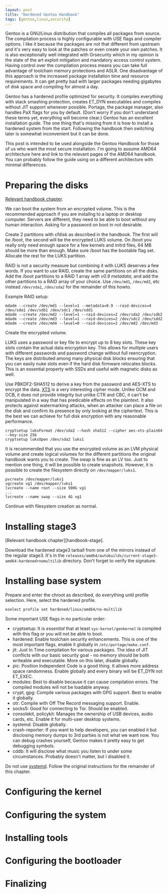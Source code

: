 ```yaml
---
layout: post
title: "Hardened Gentoo Handbook"
tags: [gentoo,linux,security]
---
```


Gentoo is a GNU/Linux distribution that compiles all packages from source.
The compilation process is highly configurable with USE flags and compiler options.
I like it because the packages are not that different from upstream and it's very easy to look at the patches or even create your own patches.
It is also exceptionally well integrated with Grsecurity which in my opinion is the state of the art exploit mitigation and mandatory access control system.
Having control over the compilation process means you can take full advantage of toolchain memory protections and ASLR.
One disadvantage of this approach is the increased package installation time and resource requirements.
It can get pretty bad with larger packages needing gigabytes of disk space and compiling for almost a day.

Gentoo has a hardened profile optimized for security.
It compiles everything with stack smashing protection, creates ET_DYN executables and compiles without JIT support whenever possible.
Portage, the package manager, also handles PaX flags for you by default.
(Don't worry if you don't understand these terms yet, everything will become clear.)
Gentoo has an excellent installation guide.
The one thing that's missing from it is how to install a hardened system from the start.
Following the handbook then switching later is somewhat inconvenient but it can be done.

This post is intended to be used alongside the Gentoo Handbook for those of us who want the most secure installation.
I'm going to assume AMD64 architecture here and link to the relevant pages of the AMD64 handbook.
You can probably follow the guide using on a different architecture with minimal differences.

# Preparing the disks

[Relevant handbook chapter][handbook-disks].

We can boot the system from an encrypted volume.
This is the recommended approach if you are installng to a laptop or desktop computer.
Servers are different, they need to be able to boot without any human interaction.
Asking for a password on boot in not desirable.

Create 2 partitions with cfdisk as described in the handbook.
The first will be /boot, the second will be the encrypted LUKS volume.
On /boot you really only need enough space for a few kernels and initrd files, 64 MB should be more than enough.
Make sure /boot has the bootable flag set.
Allocate the rest for the LUKS partition.

RAID is not a security measure but combining it with LUKS deserves a few words.
If you want to use RAID, create the same partitions on all the disks.
Add the /boot partitions to a RAID 1 array *with v0.9 metadata*, and add the other partitions to a RAID array of your choice.
Use `/dev/md1`, `/dev/md2`, etc instead `/dev/sda1`, `/dev/sda2` for the remainder of this howto.

Example RAID setup:

<pre><code>mdadm --create /dev/md1 --level=1 --metadata=0.9 --raid-devices=4 /dev/sda1 /dev/sdb1 /dev/sdc1 /dev/sdd1
mdadm --create /dev/md2 --level=1 --raid-devices=2 /dev/sda2 /dev/sdb2
mdadm --create /dev/md3 --level=1 --raid-devices=2 /dev/sdc2 /dev/sdd2
mdadm --create /dev/md4 --level=0 --raid-devices=2 /dev/md2 /dev/md3</code></pre>

Create the encrypted volume.

LUKS uses a password or key file to encrypt up to 8 key slots.
These key slots contain the actual data encryption key.
This allows for multiple users with different passwords and password change without full reencryption.
The keys are distributed among many physical disk blocks ensuring that you can easily nuke slots even if the hard disk firmware relocates blocks.
This is an essential property with SSDs and useful with magnetic disks as well.

Use PBKDF2-SHA512 to derive a key from the password and AES-XTS to encrypt the data.
[XTS][xts] is a very interesting cipher mode.
Unlike GCM and OCB, it does not provide integrity but unlike CTR and CBC, it can't be manipulated in a way that has predicable effects on the plaintext.
It also protects against watermarking attacks, when an attacker can place a file on the disk and confirm its presence by only looking at the ciphertext.
This is the best we can achieve for full disk encryption with any reasonable performance.

<pre><code>cryptsetup luksFormat /dev/sda2 --hash sha512 --cipher aes-xts-plain64 --key-size 256
cryptsetup luksOpen /dev/sda2 luks1</code></pre>

It is recommended that you use the encrypted volume as an LVM physical volume and create logical volumes for the different partitions the original handbook wants you to create.
The swap is fine as an LV too.
Just to mention one thing, it will be possible to create snapshots.
However, it is possible to create the filesystem directly on `/dev/mapper/luks1`.

<pre><code>pvcreate /dev/mapper/luks1
vgcreate vg1 /dev/mapper/luks1
lvcreate --name root --size 500G vg1
...
lvcreate --name swap --size 4G vg1</code></pre>

Continue with filesystem creation as normal.

# Installing stage3

[Relevant handbook chapter][handbook-stage].

Download the hardened stage3 tarball from one of the mirrors instead of the regular stage3.
It's in the `releases/amd64/autobuilds/current-stage3-amd64-hardened+nomultilib` directory.
Don't forget to verify the signature.

# Installing base system

Prepare and enter the chroot as described, do everything until profile selection.
Here, select the hardened profile.

<pre><code>eselect profile set hardened/linux/amd64/no-multilib</code></pre>

Some important USE flags in no particular order:

* cryptsetup:
  It is *essential* that at least `sys-kernel/genkernel` is compiled with this flag or you will not be able to boot.
* hardened:
  Enable toolchain security enhancements.
  This is one of the most important flags, enable it globally in `/etc/portage/make.conf`.
* jit:
  Just In Time compilation for various packages.
  The idea of JIT conflicts with our basic security goal - no memory should be both writeable and executable.
  More on this later, disable globally.
* pic:
  Position Independent Code is a good thing.
  It allows more address space randomness.
  Enable globally and every binary will be ET_DYN not ET_EXEC.
* modules:
  Best to disable because it can cause compilation errors.
  The compiled modules will not be loadable anyway.
* crypt, gpg:
  Compile various packages with GPG support.
  Best to enable it globally.
* otr:
  Compile with Off The Record messaging support.
  Enable.
* socks5:
  Good for connecting to Tor.
  Should be enabled.
* consolekit, policykit:
  Manages the ownership of USB devices, audio cards, etc.
  Enable it for multi-user desktop systems.
* systemd: Disable globally.
* crash-reporter:
  If you want to help developers, you can enabled it but disclosing memory dumps to 3rd parties is not what we want now.
  You can debug crashes yourself, Gentoo makes it pretty easy to get debugging symbols.
* cddb:
  It will disclose what music you listen to under some circumstances.
  Probably doesn't matter, but I disabled it.

Do not use [systemd][ewontfix-systemd].
Follow the original instructions for the remainder of this chapter.

# Configuring the kernel

# Configuring the system

# Installing tools

# Configuring the bootloader

# Finalizing

[handbook-disks]: https://wiki.gentoo.org/wiki/Handbook:AMD64/Installation/Disks
[xts]: https://en.wikipedia.org/wiki/Disk_encryption_theory#XEX-based_tweaked-codebook_mode_with_ciphertext_stealing_.28XTS.29
[ewontfix-systemd]: http://ewontfix.com/14/
